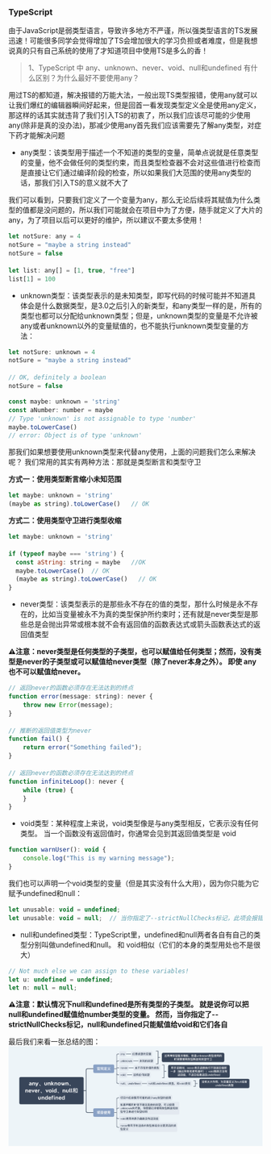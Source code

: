 ### TypeScript

由于JavaScript是弱类型语言，导致许多地方不严谨，所以强类型语言的TS发展迅速！可能很多同学会觉得增加了TS会增加很大的学习负担或者难度，但是我想说真的只有自己系统的使用了才知道项目中使用TS是多么的香！

> 1、TypeScript 中 any、unknown、never、void、null和undefined 有什么区别？为什么最好不要使用any？

用过TS的都知道，解决报错的万能大法，一般出现TS类型报错，使用any就可以让我们爆红的编辑器瞬间好起来，但是回首一看发现类型定义全是使用any定义，那这样的话其实就违背了我们引入TS的初衷了，所以我们应该尽可能的少使用any(除非是真的没办法)，那减少使用any首先我们应该需要先了解any类型，对症下药才能解决问题

- any类型：该类型用于描述一个不知道的类型的变量，简单点说就是任意类型的变量，他不会做任何的类型约束，而且类型检查器不会对这些值进行检查而是直接让它们通过编译阶段的检查，所以如果我们大范围的使用any类型的话，那我们引入TS的意义就不大了

我们可以看到，只要我们定义了一个变量为any，那么无论后续将其赋值为什么类型的值都是没问题的，所以我们可能就会在项目中为了方便，随手就定义了大片的any，为了项目以后可以更好的维护，所以建议不要太多使用！
```js
let notSure: any = 4
notSure = "maybe a string instead"
notSure = false

let list: any[] = [1, true, "free"]
list[1] = 100
```
- unknown类型：该类型表示的是未知类型，即写代码的时候可能并不知道具体会是什么数据类型，是3.0之后引入的新类型，和any类型一样的是，所有的类型也都可以分配给unknown类型；但是，unknown类型的变量是不允许被any或者unknown以外的变量赋值的，也不能执行unknown类型变量的方法：
```js
let notSure: unknown = 4
notSure = "maybe a string instead"
 
// OK, definitely a boolean
notSure = false
```
```js
const maybe: unknown = 'string'
const aNumber: number = maybe
// Type 'unknown' is not assignable to type 'number'
maybe.toLowerCase()
// error: Object is of type 'unknown'
```


那我们如果想要使用unknown类型来代替any使用，上面的问题我们怎么来解决呢？
我们常用的其实有两种方法：那就是类型断言和类型守卫


**方式一：使用类型断言缩小未知范围**
```js
let maybe: unknown = 'string'
(maybe as string).toLowerCase()   // OK
```


**方式二：使用类型守卫进行类型收缩**
```js
let maybe: unknown = 'string'

if (typeof maybe === 'string') {
  const aString: string = maybe   //OK
  maybe.toLowerCase()  // OK
  (maybe as string).toLowerCase()   // OK
}
```
- never类型：该类型表示的是那些永不存在的值的类型，那什么时候是永不存在的，比如当变量被永不为真的类型保护所约束时；还有就是never类型是那些总是会抛出异常或根本就不会有返回值的函数表达式或箭头函数表达式的返回值类型

**⚠️注意：never类型是任何类型的子类型，也可以赋值给任何类型；然而，没有类型是never的子类型或可以赋值给never类型（除了never本身之外）。 即使 any也不可以赋值给never。**

```js
// 返回never的函数必须存在无法达到的终点
function error(message: string): never {
    throw new Error(message);
}

// 推断的返回值类型为never
function fail() {
    return error("Something failed");
}

// 返回never的函数必须存在无法达到的终点
function infiniteLoop(): never {
    while (true) {
    }
}
```
- void类型：某种程度上来说，void类型像是与any类型相反，它表示没有任何类型。 当一个函数没有返回值时，你通常会见到其返回值类型是 void
```js
function warnUser(): void {
    console.log("This is my warning message");
}
```
我们也可以声明一个void类型的变量（但是其实没有什么大用），因为你只能为它赋予undefined和null：
```js
let unusable: void = undefined;
let unusable: void = null;  // 当你指定了--strictNullChecks标记，此项会报错
```

- null和undefined类型：TypeScript里，undefined和null两者各自有自己的类型分别叫做undefined和null。 和 void相似（它们的本身的类型用处也不是很大）
```js
// Not much else we can assign to these variables!
let u: undefined = undefined;
let n: null = null;
```
**⚠️注意：默认情况下null和undefined是所有类型的子类型。 就是说你可以把 null和undefined赋值给number类型的变量。
然而，当你指定了--strictNullChecks标记，null和undefined只能赋值给void和它们各自**

最后我们来看一张总结的图：
![](_media/../../../_media/collection/%20TS/TS几种基本类型对比.png)